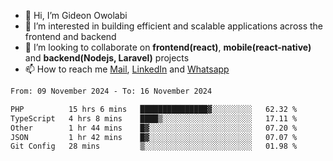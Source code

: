 - 👋 Hi, I’m Gideon Owolabi
- 👀 I’m interested in building efficient and scalable applications across the frontend and backend
- 💞️ I’m looking to collaborate on <b>frontend(react)</b>, <b>mobile(react-native)</b> and <b>backend(Nodejs, Laravel)</b> projects
- 📫 How to reach me <a href="mailto:gideoniyin2021@gmail.com">Mail</a>, <a href="https://www.linkedin.com/in/gideon-owolabi-9b667a232/">LinkedIn</a> and <a href="https://wa.me/2348055377085">Whatsapp</a>

<!---
gude1/gude1 is a ✨ special ✨ repository because its `README.md` (this file) appears on your GitHub profile.
You can click the Preview link to take a look at your changes.
--->

<!--START_SECTION:waka-->

```txt
From: 09 November 2024 - To: 16 November 2024

PHP          15 hrs 6 mins   ███████████████▓░░░░░░░░░   62.32 %
TypeScript   4 hrs 8 mins    ████▒░░░░░░░░░░░░░░░░░░░░   17.11 %
Other        1 hr 44 mins    █▓░░░░░░░░░░░░░░░░░░░░░░░   07.20 %
JSON         1 hr 42 mins    █▓░░░░░░░░░░░░░░░░░░░░░░░   07.07 %
Git Config   28 mins         ▒░░░░░░░░░░░░░░░░░░░░░░░░   01.98 %
```

<!--END_SECTION:waka-->
